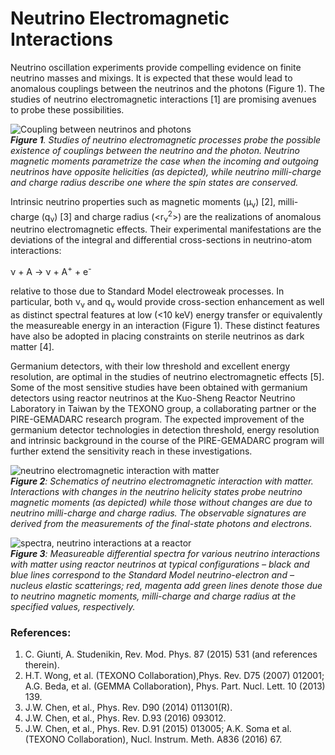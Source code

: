 
# Neutrino Electromagnetic Interactions

Neutrino oscillation experiments provide compelling evidence on finite neutrino masses and mixings. It is expected that these would lead to anomalous couplings between the neutrinos and the photons (Figure 1). The studies of neutrino electromagnetic interactions [1] are promising avenues to probe these possibilities.

![Coupling between neutrinos and photons](https://drive.google.com/uc?id=0BwM7XYhFgK7oQnNpUlJ3cWE3Rjg)<br>
_**Figure 1**. Studies of neutrino electromagnetic processes probe the possible existence of couplings between the neutrino and the photon. Neutrino magnetic moments parametrize the case when the incoming and outgoing neutrinos have opposite helicities (as depicted), while neutrino milli-charge and charge radius describe one where the spin states are conserved._

Intrinsic neutrino properties such as magnetic moments (&mu;<sub>&nu;</sub>) [2], milli-charge (q<sub>&nu;</sub>) [3] and charge radius (<r<sub>&nu;</sub><sup>2</sup>>) are the realizations of anomalous neutrino electromagnetic effects. Their experimental manifestations are the deviations of the integral and differential cross-sections in neutrino-atom interactions: 

&nu; + A &rarr; &nu; + A<sup>+</sup> + e<sup>-</sup>

relative to those due to Standard Model electroweak processes. In particular, both &nu;<sub>&nu;</sub>  and q<sub>&nu;</sub>  would provide cross-section enhancement as well as distinct spectral features at low (<10 keV) energy transfer or equivalently the measureable energy in an interaction (Figure 1). These distinct features have also be adopted in placing constraints on sterile neutrinos as dark matter [4].

Germanium detectors, with their low threshold and excellent energy resolution, are optimal in the studies of neutrino electromagnetic effects [5]. Some of the most sensitive studies have been obtained with germanium detectors using reactor neutrinos at the Kuo-Sheng Reactor Neutrino Laboratory in Taiwan by the TEXONO group, a collaborating partner or the PIRE-GEMADARC research program. The expected improvement of the germanium detector technologies in detection threshold, energy resolution and intrinsic background in the course of the PIRE-GEMADARC program will further extend the sensitivity reach in these investigations. 

![neutrino electromagnetic interaction with matter](https://drive.google.com/uc?id=0BwM7XYhFgK7oSWs3WVNYZVhTV1k)<br>
_**Figure 2**: Schematics of neutrino electromagnetic interaction with matter. Interactions with changes in the neutrino helicity states probe neutrino magnetic moments (as depicted) while those without changes are due to neutrino milli-charge and charge radius. The observable signatures are derived from the measurements of the final-state photons and electrons._

![spectra, neutrino interactions at a reactor](https://drive.google.com/uc?id=0BwM7XYhFgK7oQ0pUTFlKVFNlelE)<br>
_**Figure 3**: Measureable differential spectra for various neutrino interactions with matter using reactor neutrinos at typical configurations – black and blue lines correspond to the Standard Model neutrino-electron and –nucleus elastic scatterings; red, magenta add green lines denote those due to neutrino magnetic moments, milli-charge and charge radius at the specified values, respectively._

### References:

1.	C. Giunti, A. Studenikin, Rev. Mod. Phys. 87 (2015) 531 (and references therein).
2.	H.T. Wong, et al. (TEXONO Collaboration),Phys. Rev. D75 (2007) 012001; A.G. Beda, et al.  (GEMMA Collaboration), Phys. Part. Nucl. Lett. 10 (2013) 139.
3.	J.W. Chen, et al., Phys. Rev. D90 (2014) 011301(R). 
4.	J.W. Chen, et al., Phys. Rev. D.93 (2016) 093012.
5.	J.W. Chen, et al., Phys. Rev. D.91 (2015) 013005; A.K. Soma et al. (TEXONO Collaboration), Nucl. Instrum. Meth. A836 (2016) 67.  
